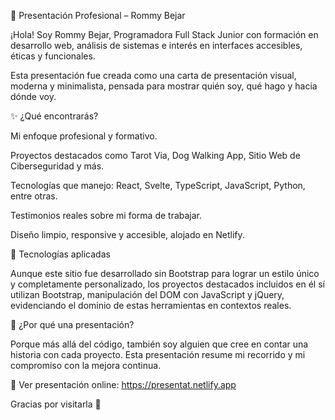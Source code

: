 🌟 Presentación Profesional – Rommy Bejar

¡Hola! Soy Rommy Bejar, Programadora Full Stack Junior con formación en desarrollo web, análisis de sistemas e interés en interfaces accesibles, éticas y funcionales.

Esta presentación fue creada como una carta de presentación visual, moderna y minimalista, pensada para mostrar quién soy, qué hago y hacia dónde voy.

✨ ¿Qué encontrarás?

Mi enfoque profesional y formativo.

Proyectos destacados como Tarot Via, Dog Walking App, Sitio Web de Ciberseguridad y más.

Tecnologías que manejo: React, Svelte, TypeScript, JavaScript, Python, entre otras.

Testimonios reales sobre mi forma de trabajar.

Diseño limpio, responsive y accesible, alojado en Netlify.

🧩 Tecnologías aplicadas

Aunque este sitio fue desarrollado sin Bootstrap para lograr un estilo único y completamente personalizado, los proyectos destacados incluidos en él sí utilizan Bootstrap, manipulación del DOM con JavaScript y jQuery, evidenciando el dominio de estas herramientas en contextos reales.

🚀 ¿Por qué una presentación?

Porque más allá del código, también soy alguien que cree en contar una historia con cada proyecto. Esta presentación resume mi recorrido y mi compromiso con la mejora continua.

🔗 Ver presentación online: https://presentat.netlify.app

Gracias por visitarla 💛

